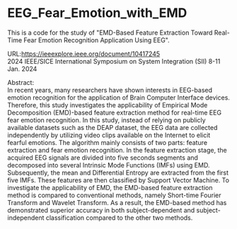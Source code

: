 # EEG_Fear_Emotion_with_EMD
This is a code for the study of "EMD-Based Feature Extraction Toward Real-Time Fear Emotion Recognition Application Using EEG".

URL:https://ieeexplore.ieee.org/document/10417245  
2024 IEEE/SICE International Symposium on System Integration (SII) 8-11 Jan. 2024

Abstract:  
In recent years, many researchers have shown interests in EEG-based emotion recognition for the application of Brain Computer Interface devices. Therefore, this study investigates the applicability of Empirical Mode Decomposition (EMD)-based feature extraction method for real-time EEG fear emotion recognition. In this study, instead of relying on publicly available datasets such as the DEAP dataset, the EEG data are collected independently by utilizing video clips available on the Internet to elicit fearful emotions. The algorithm mainly consists of two parts: feature extraction and fear emotion recognition. In the feature extraction stage, the acquired EEG signals are divided into five seconds segments and decomposed into several Intrinsic Mode Functions (IMFs) using EMD. Subsequently, the mean and Differential Entropy are extracted from the first five IMFs. These features are then classified by Support Vector Machine. To investigate the applicability of EMD, the EMD-based feature extraction method is compared to conventional methods, namely Short-time Fourier Transform and Wavelet Transform. As a result, the EMD-based method has demonstrated superior accuracy in both subject-dependent and subject-independent classification compared to the other two methods.

